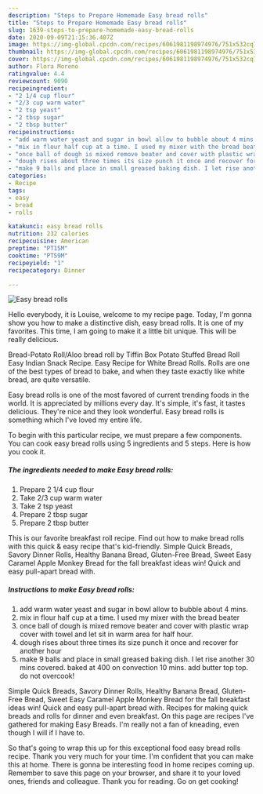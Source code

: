 ```yaml
---
description: "Steps to Prepare Homemade Easy bread rolls"
title: "Steps to Prepare Homemade Easy bread rolls"
slug: 1639-steps-to-prepare-homemade-easy-bread-rolls
date: 2020-09-09T21:15:36.407Z
image: https://img-global.cpcdn.com/recipes/6061981198974976/751x532cq70/easy-bread-rolls-recipe-main-photo.jpg
thumbnail: https://img-global.cpcdn.com/recipes/6061981198974976/751x532cq70/easy-bread-rolls-recipe-main-photo.jpg
cover: https://img-global.cpcdn.com/recipes/6061981198974976/751x532cq70/easy-bread-rolls-recipe-main-photo.jpg
author: Flora Moreno
ratingvalue: 4.4
reviewcount: 9090
recipeingredient:
- "2 1/4 cup flour"
- "2/3 cup warm water"
- "2 tsp yeast"
- "2 tbsp sugar"
- "2 tbsp butter"
recipeinstructions:
- "add warm water yeast and sugar in bowl allow to bubble about 4 mins."
- "mix in flour half cup at a time. I used my mixer with the bread beater"
- "once ball of dough is mixed remove beater and cover with plastic wrap cover with towel and let sit in warm area for half hour."
- "dough rises about three times its size punch it once and recover for another hour"
- "make 9 balls and place in small greased baking dish. I let rise another 30 mins covered. baked at 400 on convection 10 mins. add butter top top. do not overcook!"
categories:
- Recipe
tags:
- easy
- bread
- rolls

katakunci: easy bread rolls 
nutrition: 232 calories
recipecuisine: American
preptime: "PT15M"
cooktime: "PT59M"
recipeyield: "1"
recipecategory: Dinner

---
```



![Easy bread rolls](https://img-global.cpcdn.com/recipes/6061981198974976/751x532cq70/easy-bread-rolls-recipe-main-photo.jpg)

Hello everybody, it is Louise, welcome to my recipe page. Today, I'm gonna show you how to make a distinctive dish, easy bread rolls. It is one of my favorites. This time, I am going to make it a little bit unique. This will be really delicious.

Bread-Potato Roll/Aloo bread roll by Tiffin Box Potato Stuffed Bread Roll Easy Indian Snack Recipe. Easy Recipe for White Bread Rolls. Rolls are one of the best types of bread to bake, and when they taste exactly like white bread, are quite versatile.

Easy bread rolls is one of the most favored of current trending foods in the world. It is appreciated by millions every day. It's simple, it's fast, it tastes delicious. They're nice and they look wonderful. Easy bread rolls is something which I've loved my entire life.


To begin with this particular recipe, we must prepare a few components. You can cook easy bread rolls using 5 ingredients and 5 steps. Here is how you cook it.

<!--inarticleads1-->

##### The ingredients needed to make Easy bread rolls:

1. Prepare 2 1/4 cup flour
1. Take 2/3 cup warm water
1. Take 2 tsp yeast
1. Prepare 2 tbsp sugar
1. Prepare 2 tbsp butter


This is our favorite breakfast roll recipe. Find out how to make bread rolls with this quick &amp; easy recipe that&#39;s kid-friendly. Simple Quick Breads, Savory Dinner Rolls, Healthy Banana Bread, Gluten-Free Bread, Sweet Easy Caramel Apple Monkey Bread for the fall breakfast ideas win! Quick and easy pull-apart bread with. 

<!--inarticleads2-->

##### Instructions to make Easy bread rolls:

1. add warm water yeast and sugar in bowl allow to bubble about 4 mins.
1. mix in flour half cup at a time. I used my mixer with the bread beater
1. once ball of dough is mixed remove beater and cover with plastic wrap cover with towel and let sit in warm area for half hour.
1. dough rises about three times its size punch it once and recover for another hour
1. make 9 balls and place in small greased baking dish. I let rise another 30 mins covered. baked at 400 on convection 10 mins. add butter top top. do not overcook!


Simple Quick Breads, Savory Dinner Rolls, Healthy Banana Bread, Gluten-Free Bread, Sweet Easy Caramel Apple Monkey Bread for the fall breakfast ideas win! Quick and easy pull-apart bread with. Recipes for making quick breads and rolls for dinner and even breakfast. On this page are recipes I&#39;ve gathered for making Easy Breads. I&#39;m really not a fan of kneading, even though I will if I have to. 

So that's going to wrap this up for this exceptional food easy bread rolls recipe. Thank you very much for your time. I'm confident that you can make this at home. There is gonna be interesting food in home recipes coming up. Remember to save this page on your browser, and share it to your loved ones, friends and colleague. Thank you for reading. Go on get cooking!
